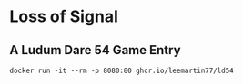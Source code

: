 # Loss of Signal

## A Ludum Dare 54 Game Entry

```
docker run -it --rm -p 8080:80 ghcr.io/leemartin77/ld54
```